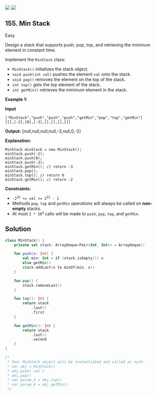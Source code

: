 [![](https://img.shields.io/github/stars/javadev/LeetCode-in-All?label=Stars&style=flat-square)](https://github.com/javadev/LeetCode-in-All)
[![](https://img.shields.io/github/forks/javadev/LeetCode-in-All?label=Fork%20me%20on%20GitHub%20&style=flat-square)](https://github.com/javadev/LeetCode-in-All/fork)

## 155\. Min Stack

Easy

Design a stack that supports push, pop, top, and retrieving the minimum element in constant time.

Implement the `MinStack` class:

*   `MinStack()` initializes the stack object.
*   `void push(int val)` pushes the element `val` onto the stack.
*   `void pop()` removes the element on the top of the stack.
*   `int top()` gets the top element of the stack.
*   `int getMin()` retrieves the minimum element in the stack.

**Example 1:**

**Input**

    ["MinStack","push","push","push","getMin","pop","top","getMin"]
    [[],[-2],[0],[-3],[],[],[],[]]

**Output:** [null,null,null,null,-3,null,0,-2]

**Explanation:**

    MinStack minStack = new MinStack();
    minStack.push(-2);
    minStack.push(0);
    minStack.push(-3);
    minStack.getMin(); // return -3
    minStack.pop();
    minStack.top(); // return 0
    minStack.getMin(); // return -2 

**Constraints:**

*   <code>-2<sup>31</sup> <= val <= 2<sup>31</sup> - 1</code>
*   Methods `pop`, `top` and `getMin` operations will always be called on **non-empty** stacks.
*   At most <code>3 * 10<sup>4</sup></code> calls will be made to `push`, `pop`, `top`, and `getMin`.

## Solution

```kotlin
class MinStack() {
    private val stack: ArrayDeque<Pair<Int, Int>> = ArrayDeque()

    fun push(x: Int) {
        val min: Int = if (stack.isEmpty()) x
        else getMin()
        stack.addLast(x to minOf(min, x))
    }

    fun pop() {
        stack.removeLast()
    }

    fun top(): Int {
        return stack
            .last()
            .first
    }

    fun getMin(): Int {
        return stack
            .last()
            .second
    }
}

/*
 * Your MinStack object will be instantiated and called as such:
 * var obj = MinStack()
 * obj.push(`val`)
 * obj.pop()
 * var param_3 = obj.top()
 * var param_4 = obj.getMin()
 */
```